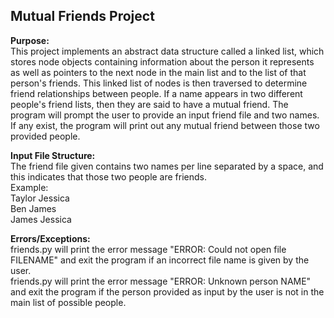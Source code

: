 Mutual Friends Project
-----------------------

**Purpose:**  
This project implements an abstract data structure called a linked list, which stores node objects containing information about the person it represents as well as pointers to the next node in the main list and to the list of that person's friends. This linked list of nodes is then traversed to determine friend relationships between people. If a name appears in two different people's friend lists, then they are said to have a mutual friend. The program will prompt the user to provide an input friend file and two names. If any exist, the program will print out any mutual friend between those two provided people.

**Input File Structure:**  
  The friend file given contains two names per line separated by a space, and this indicates that those two people are friends.  
  Example:  
    Taylor Jessica  
    Ben James  
    James Jessica
  
**Errors/Exceptions:**  
  friends.py will print the error message "ERROR: Could not open file FILENAME" and exit the program if an incorrect file name is given by
  the user.  
  friends.py will print the error message "ERROR: Unknown person NAME" and exit the program if the person provided as input by the user is
  not in the main list of possible people.
  
